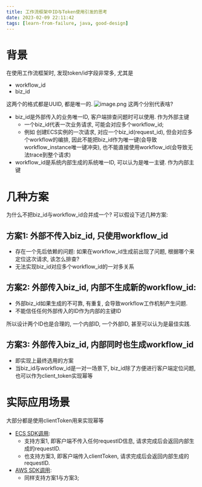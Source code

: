 ```yaml
---
title: 工作流框架中ID与Token使用引发的思考
date: 2023-02-09 22:11:42
tags: [learn-from-failure, java, good-design]
---
```

# 背景

在使用工作流框架时, 发现token/id字段非常多, 尤其是

- workflow_id
- biz_id

这两个的格式都是UUID, 都是唯一的.
![image.png](https://intranetproxy.alipay.com/skylark/lark/0/2021/png/18490/1629896347576-a7614293-1ddc-4d13-9f9a-e48248cfac62.png#clientId=u1f1ec6f0-275f-4&from=paste&height=683&id=u52913c82&name=image.png&originHeight=938&originWidth=762&originalType=binary&ratio=1&rotation=0&showTitle=false&size=547248&status=done&style=none&taskId=u9488ccd6-246c-4b06-8e39-5b5ea32309a&title=&width=555)
这两个分别代表啥?

- biz_id是外部传入的业务唯一ID, 客户端排查问题时可以使用. 作为外部主键
    - 一个biz_id代表一次业务请求, 可能会对应多个workflow_id;
    - 例如 创建ECS实例的一次请求, 对应一个biz_id(request_id), 但会对应多个workflow的编排, 因此不能把biz_id作为唯一键(会导致workflow_instance唯一键冲突), 也不能直接使用workflow_id(会导致无法trace到整个请求)
- workflow_id是系统内部生成的系统唯一ID, 可以认为是唯一主键. 作为内部主键

# 几种方案

为什么不把biz_id与workflow_id合并成一个? 可以假设下述几种方案:

## 方案1: 外部不传入biz_id, 只使用workflow_id

- 存在一个先后依赖的问题: 如果在workflow_id生成前出现了问题, 根据哪个来定位这次请求, 该怎么排查?
- 无法实现biz_id对应多个workflow_id的一对多关系

## 方案2: 外部传入biz_id, 内部不生成新的workflow_id:

- 外部biz_id如果生成的不可靠, 有重复, 会导致workflow工作机制产生问题.
- 不能信任任何外部传入的ID作为内部的主键ID

所以设计两个ID也是合理的, 一个内部ID, 一个外部ID, 甚至可以认为是最佳实践.

## 方案3: 外部传入biz_id, 内部同时也生成workflow_id

- 即实现上最终选用的方案
- 当biz_id与workflow_id是一对一场景下, biz_id除了方便进行客户端定位问题, 也可以作为client_token实现幂等

# 实际应用场景

大部分都是使用clientToken用来实现幂等

- [ECS SDK调用](https://next.api.aliyun.com/document/Ecs/2014-05-26/RunInstances):
    - 支持方案1, 即客户端不传入任何requestID信息, 请求完成后会返回内部生成的requestID.
    - 也支持方案3, 即客户端传入clientToken, 请求完成后会返回内部生成的requestID.
- [AWS SDK调用](https://docs.aws.amazon.com/AWSEC2/latest/APIReference/Run_Instance_Idempotency.html):
    - 同样支持方案1与方案3;